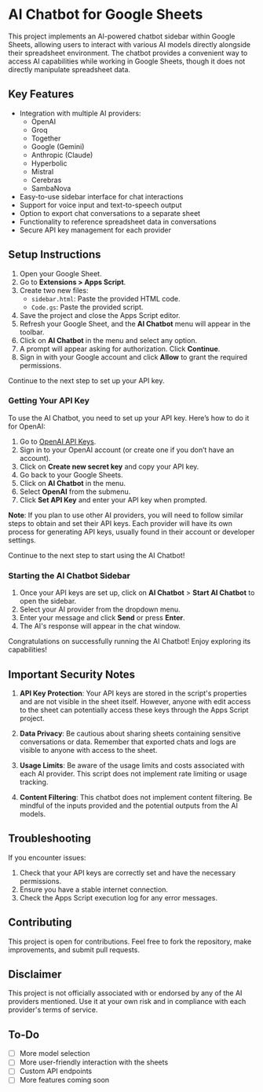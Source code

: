 # AI Chatbot for Google Sheets

This project implements an AI-powered chatbot sidebar within Google Sheets, allowing users to interact with various AI models directly alongside their spreadsheet environment. The chatbot provides a convenient way to access AI capabilities while working in Google Sheets, though it does not directly manipulate spreadsheet data.

## Key Features

- Integration with multiple AI providers:
  - OpenAI
  - Groq
  - Together
  - Google (Gemini)
  - Anthropic (Claude)
  - Hyperbolic
  - Mistral
  - Cerebras
  - SambaNova
- Easy-to-use sidebar interface for chat interactions
- Support for voice input and text-to-speech output
- Option to export chat conversations to a separate sheet
- Functionality to reference spreadsheet data in conversations
- Secure API key management for each provider

## Setup Instructions

1. Open your Google Sheet.
2. Go to **Extensions > Apps Script**.
3. Create two new files:
   - `sidebar.html`: Paste the provided HTML code.
   - `Code.gs`: Paste the provided script.
4. Save the project and close the Apps Script editor.
5. Refresh your Google Sheet, and the **AI Chatbot** menu will appear in the toolbar.
6. Click on **AI Chatbot** in the menu and select any option.
7. A prompt will appear asking for authorization. Click **Continue**.
8. Sign in with your Google account and click **Allow** to grant the required permissions.

Continue to the next step to set up your API key.

### Getting Your API Key

To use the AI Chatbot, you need to set up your API key. Here’s how to do it for OpenAI:

1. Go to [OpenAI API Keys](https://platform.openai.com/api-keys).
2. Sign in to your OpenAI account (or create one if you don’t have an account).
3. Click on **Create new secret key** and copy your API key.
4. Go back to your Google Sheets.
5. Click on **AI Chatbot** in the menu.
6. Select **OpenAI** from the submenu.
7. Click **Set API Key** and enter your API key when prompted.

**Note**: If you plan to use other AI providers, you will need to follow similar steps to obtain and set their API keys. Each provider will have its own process for generating API keys, usually found in their account or developer settings.

Continue to the next step to start using the AI Chatbot!

### Starting the AI Chatbot Sidebar

1. Once your API keys are set up, click on **AI Chatbot** > **Start AI Chatbot** to open the sidebar.
2. Select your AI provider from the dropdown menu.
3. Enter your message and click **Send** or press **Enter**.
4. The AI's response will appear in the chat window.

Congratulations on successfully running the AI Chatbot! Enjoy exploring its capabilities!

## Important Security Notes

1. **API Key Protection**: Your API keys are stored in the script's properties and are not visible in the sheet itself. However, anyone with edit access to the sheet can potentially access these keys through the Apps Script project.

2. **Data Privacy**: Be cautious about sharing sheets containing sensitive conversations or data. Remember that exported chats and logs are visible to anyone with access to the sheet.

3. **Usage Limits**: Be aware of the usage limits and costs associated with each AI provider. This script does not implement rate limiting or usage tracking.

4. **Content Filtering**: This chatbot does not implement content filtering. Be mindful of the inputs provided and the potential outputs from the AI models.

## Troubleshooting

If you encounter issues:

1. Check that your API keys are correctly set and have the necessary permissions.
2. Ensure you have a stable internet connection.
3. Check the Apps Script execution log for any error messages.

## Contributing

This project is open for contributions. Feel free to fork the repository, make improvements, and submit pull requests.

## Disclaimer

This project is not officially associated with or endorsed by any of the AI providers mentioned. Use it at your own risk and in compliance with each provider's terms of service.

## To-Do

- [ ] More model selection
- [ ] More user-friendly interaction with the sheets
- [ ] Custom API endpoints
- [ ] More features coming soon
